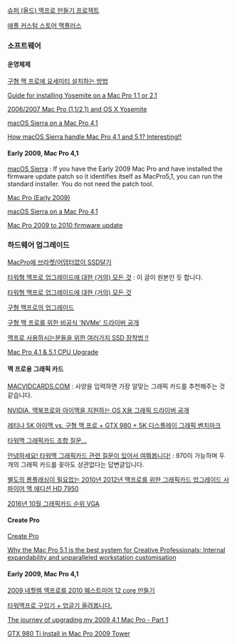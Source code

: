 [슈퍼 (올드) 맥프로 만들기 프로잭트](http://est0que.tistory.com/2496)

[애플 커스텀 스토어 맥플러스](http://blog.naver.com/PostView.nhn?blogId=hollowin2day&logNo=220724979585)

### 소프트웨어

#### 운영체제

[구형 맥 프로에 요세미티 설치하는 방법](http://blog.naver.com/PostView.nhn?blogId=jfe&logNo=220114026867&redirect=Dlog&widgetTypeCall=true)

[Guide for installing Yosemite on a Mac Pro 1,1 or 2,1](https://www.icloud.com/pages/000MYCYnKrh0JRg1EPDrG6wiQ#Yosemite_on_a_Mac_Pro_1%2C1_or_2%2C1_-_Boot.efi_Method)

[2006/2007 Mac Pro (1,1/2,1) and OS X Yosemite](http://forums.macrumors.com/threads/2006-2007-mac-pro-1-1-2-1-and-os-x-yosemite.1740775/)

[macOS Sierra on a Mac Pro 4,1](https://www.youtube.com/watch?v=Ozq9FAqZjDc)

[How macOS Sierra handle Mac Pro 4,1 and 5,1? Interesting!!](http://forums.macrumors.com/threads/how-macos-sierra-handle-mac-pro-4-1-and-5-1-interesting.1977139/)

#### Early 2009, Mac Pro 4,1

[macOS Sierra](http://lowendmac.com/2016/macos-sierra/) : If you have the Early 2009 Mac Pro and have installed the firmware update patch so it identifies itself as MacPro5,1, you can run the standard installer. You do not need the patch tool.

[Mac Pro (Early 2009)](http://lowendmac.com/2009/mac-pro-early-2009/)

[macOS Sierra on a Mac Pro 4,1](https://www.youtube.com/watch?v=Ozq9FAqZjDc&t=102s)

[Mac Pro 2009 to 2010 firmware update](https://www.youtube.com/watch?v=YU8p86qHnek)

### 하드웨어 업그레이드

[MacPro에 브라켓/어댑터없이 SSD달기](http://nagarry.tistory.com/category)

[타워형 맥프로 업그레이드에 대한 (거의) 모든 것](http://quanj.tistory.com/111) : 이 글이 원본인 듯 합니다.

[타워형 맥프로 업그레이드에 대한 (거의) 모든 것](http://www.clien.net/cs2/bbs/board.php?bo_table=lecture&wr_id=254718)

[구형 맥프로의 업그레이드](http://hopeit.tistory.com/1)

[구형 맥 프로를 위한 비공식 'NVMe' 드라이버 공개](http://macnews.tistory.com/4034)

[맥프로 사용하시는분들을 위한 여러가지 SSD 장착법 !!](http://kmug.co.kr/board/zboard.php?id=guide&no=2358)

[Mac Pro 4.1 & 5.1 CPU Upgrade](https://www.youtube.com/watch?v=3cP-dGwoX90)

#### 맥 프로용 그래픽 카드

[MACVIDCARDS.COM](http://www.macvidcards.com/i-want-the-best-graphics-card-for-my-mac-pro-where-do-i-start.html) : 사양을 입력하면 가장 알맞는 그래픽 카드를 추천해주는 것 같습니다.

[NVIDIA, 맥북프로와 아이맥을 지원하는 OS X용 그래픽 드라이버 공개](http://macnews.tistory.com/3532)

[레티나 5K 아이맥 vs. 구형 맥 프로 + GTX 980 + 5K 디스플레이 그래픽 벤치마크](http://macnews.tistory.com/3113)

[타워맥 그래픽카드 조합 질문...](http://www.clien.net/cs2/bbs/board.php?bo_table=cm_mac&wr_id=1075151&page=0&page=0)

[안녕하세요! 타워맥 그래픽카드 관련 질문이 있어서 여쭤봅니다!](http://m.clien.net/cs3/board?bo_style=view&bo_table=cm_mac&wr_id=1061611) : 970이 가능하며 두 개의 그래픽 카드를 꽂아도 상관없다는 답변글입니다.

[별도의 롬플래싱이 필요없는 2010년 2012년 맥프로를 위한 그래픽카드 업그레이드 사파이어 맥 에디션 HD 7950](http://m.blog.naver.com/ableton/220770716577)

[2016년 10월 그래픽카드 순위 VGA](http://endlessness.tistory.com/490)

#### Create Pro

[Create Pro](http://create.pro/blog/)

[Why the Mac Pro 5,1 is the best system for Creative Professionals: Internal expandability and unparalleled workstation customisation](http://create.pro/blog/mac-pro-51-best-system-creative-professionals-internal-expandability-unparalleled-customisation-king/)

#### Early 2009, Mac Pro 4,1 

[2009 네할렘 맥프로를 2010 웨스트미어 12 core 만들기](http://quanj.tistory.com/99)

[타워맥프로 구입기 + 업글기 올려봅니다.](http://www.clien.net/cs2/bbs/board.php?bo_table=use&wr_id=731246)

[The journey of upgrading my 2009 4,1 Mac Pro - Part 1](https://www.youtube.com/watch?v=k_iTk65njmI)

[GTX 980 Ti Install in Mac Pro 2009 Tower](https://www.youtube.com/watch?v=D7FoB-bSNV0)